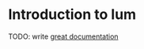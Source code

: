 # Introduction to lum

TODO: write [great documentation](http://jacobian.org/writing/what-to-write/)
